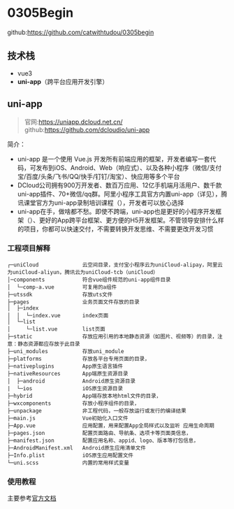 
# 0305Begin

github:https://github.com/catwithtudou/0305begin

## 技术栈

- vue3
- **uni-app**（跨平台应用开发引擎）

## uni-app

> 官网:https://uniapp.dcloud.net.cn/
> github:https://github.com/dcloudio/uni-app

简介：

- uni-app 是一个使用 Vue.js 开发所有前端应用的框架，开发者编写一套代码，可发布到iOS、Android、Web（响应式）、以及各种小程序（微信/支付宝/百度/头条/飞书/QQ/快手/钉钉/淘宝）、快应用等多个平台 
- DCloud公司拥有900万开发者、数百万应用、12亿手机端月活用户、数千款uni-app插件、70+微信/qq群。阿里小程序工具官方内置uni-app（详见），腾讯课堂官方为uni-app录制培训课程（），开发者可以放心选择 
- uni-app在手，做啥都不愁。即使不跨端，uni-app也是更好的小程序开发框架（）、更好的App跨平台框架、更方便的H5开发框架。不管领导安排什么样的项目，你都可以快速交付，不需要转换开发思维、不需要更改开发习惯

### 工程项目解释

```shell	
┌─uniCloud              云空间目录，支付宝小程序云为uniCloud-alipay，阿里云为uniCloud-aliyun，腾讯云为uniCloud-tcb（uniCloud）
│─components            符合vue组件规范的uni-app组件目录
│  └─comp-a.vue         可复用的a组件
├─utssdk                存放uts文件
├─pages                 业务页面文件存放的目录
│  ├─index
│  │  └─index.vue       index页面
│  └─list
│     └─list.vue        list页面
├─static                存放应用引用的本地静态资源（如图片、视频等）的目录，注意：静态资源都应存放于此目录
├─uni_modules           存放uni_module 
├─platforms             存放各平台专用页面的目录，
├─nativeplugins         App原生语言插件 
├─nativeResources       App端原生资源目录
│  ├─android            Android原生资源目录 
|  └─ios                iOS原生资源目录 
├─hybrid                App端存放本地html文件的目录，
├─wxcomponents          存放小程序组件的目录，
├─unpackage             非工程代码，一般存放运行或发行的编译结果
├─main.js               Vue初始化入口文件
├─App.vue               应用配置，用来配置App全局样式以及监听 应用生命周期
├─pages.json            配置页面路由、导航条、选项卡等页面类信息，
├─manifest.json         配置应用名称、appid、logo、版本等打包信息，
├─AndroidManifest.xml   Android原生应用清单文件 
├─Info.plist            iOS原生应用配置文件 
└─uni.scss              内置的常用样式变量
```

### 使用教程

主要参考[官方文档](https://uniapp.dcloud.net.cn/tutorial/)